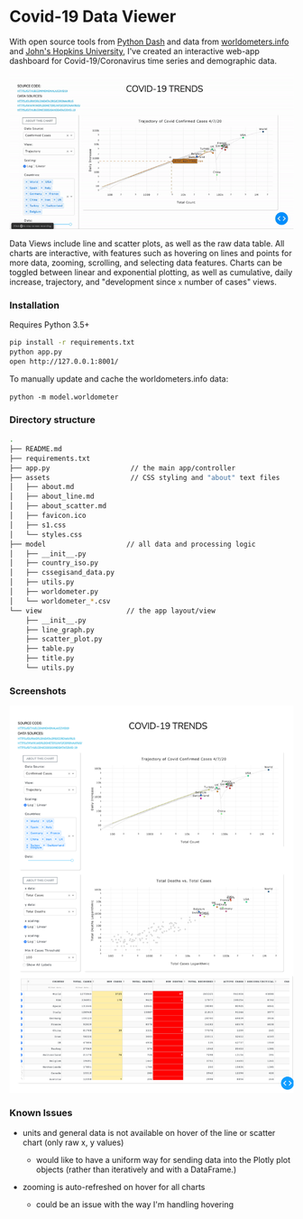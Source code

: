 # Covid-19 Data Viewer

With open source tools from [Python Dash](https://plotly.com/dash/) and data from [worldometers.info](https://www.worldometers.info/) and [John's Hopkins University](https://github.com/CSSEGISandData/COVID-19), I've created an interactive web-app dashboard for Covid-19/Coronavirus time series and demographic data. 

![main screenshot](docs/screenshot.gif "main screenshot")

Data Views include line and scatter plots, as well as the raw data table. All charts are interactive, with features such as hovering on lines and points for more data, zooming, scrolling, and selecting data features. Charts can be toggled between linear and exponential plotting, as well as cumulative, daily increase, trajectory, and "development since `x` number of cases" views.

### Installation

Requires Python 3.5+

```bash
pip install -r requirements.txt
python app.py
open http://127.0.0.1:8001/
```

To manually update and cache the worldometers.info data: 

`python -m model.worldometer`

### Directory structure

```bash
.
├── README.md
├── requirements.txt
├── app.py                    // the main app/controller
├── assets                    // CSS styling and "about" text files
│   ├── about.md
│   ├── about_line.md
│   ├── about_scatter.md
│   ├── favicon.ico
│   ├── s1.css
│   └── styles.css
├── model                    // all data and processing logic
│   ├── __init__.py
│   ├── country_iso.py
│   ├── cssegisand_data.py
│   ├── utils.py
│   ├── worldometer.py
│   └── worldometer_*.csv
└── view                     // the app layout/view
    ├── __init__.py
    ├── line_graph.py
    ├── scatter_plot.py
    ├── table.py
    ├── title.py
    └── utils.py

```

### Screenshots
![main screenshot](docs/screenshot_main.png "main screenshot")

### Known Issues

- units and general data is not available on hover of the line or scatter chart (only raw x, y values)
    - would like to have a uniform way for sending data into the Plotly plot objects (rather than iteratively and with a DataFrame.)

- zooming is auto-refreshed on hover for all charts
    - could be an issue with the way I'm handling hovering
